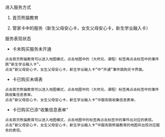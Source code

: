 进入服务方式

1. 首页熊猫教育

2. 管家卡中的服务（新生父母安心卡，女生父母安心卡，新生学业融入卡）

服务表现状态

* 卡未购买服务未开通

```
点击首页熊猫教育可以进入地图模式，点击地图中的（大师兄，课程）标签再点击标签中的事件跳“新生学业融入卡”。
点击“新父母安心卡，女生父母安心卡，新生学业融入卡”中“开通”事件跳购买卡界面。
```

* 卡已购买未填表

```
点击首页熊猫教育可以进入地图模式，点击地图中的（大师兄，课程）标签再点击标签中的事件跳收集信息表单。
点击“新父母安心卡，女生父母安心卡，新生学业融入卡”中服务跳收集信息表单。
```

* 卡已购买已添“收集信息表单”

```
点击首页熊猫教育可以进入地图模式，点击地图中的标签再点击标签中的事件出对应的表现。
点击“新父母安心卡，女生父母安心卡，新生学业融入卡”中服务跳熊猫教育的地图并出现对应服务的表现。
```




